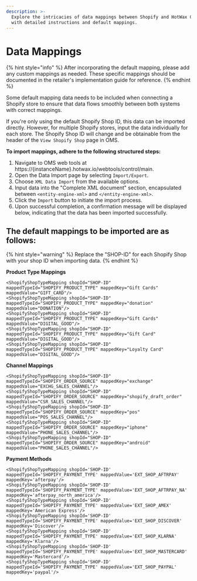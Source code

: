 ```yaml
---
description: >-
  Explore the intricacies of data mappings between Shopify and HotWax Commerce
  with detailed instructions and default mappings.
---
```


# Data Mappings

{% hint style="info" %}
After incorporating the default mapping, please add any custom mappings as needed. These specific mappings should be documented in the retailer's implementation guide for reference.
{% endhint %}

Some default mapping data needs to be included when connecting a Shopify store to ensure that data flows smoothly between both systems with correct mappings.

If you're only using the default Shopify Shop ID, this data can be imported directly. However, for multiple Shopify stores, input the data individually for each store. The Shopify Shop ID will change and be obtainable from the header of the `View Shopify Shop` page in OMS.

**To import mappings, adhere to the following structured steps:**

1. Navigate to OMS web tools at https://{instanceName}.hotwax.io/webtools/control/main.
2. Open the Data Import page by selecting `Import/Export`.
3. Choose `XML Data Import` from the available options.
4. Input data into the "Complete XML document" section, encapsulated between `<entity-engine-xml>` and `</entity-engine-xml>`.
5. Click the `Import` button to initiate the import process.
6. Upon successful completion, a confirmation message will be displayed below, indicating that the data has been imported successfully.

## The default mappings to be imported are as follows:

{% hint style="warning" %}
Replace the "SHOP-ID" for each Shopify Shop with your shop ID when importing data.
{% endhint %}

**Product Type Mappings**

```
<ShopifyShopTypeMapping shopId="SHOP-ID" mappedTypeId="SHOPIFY_PRODUCT_TYPE" mappedKey="Gift Cards" mappedValue="GIFT_CARD"/>
<ShopifyShopTypeMapping shopId="SHOP-ID" mappedTypeId="SHOPIFY_PRODUCT_TYPE" mappedKey="donation" mappedValue="DONATION"/>
<ShopifyShopTypeMapping shopId="SHOP-ID" mappedTypeId="SHOPIFY_PRODUCT_TYPE" mappedKey="Gift Cards" mappedValue="DIGITAL_GOOD"/>
<ShopifyShopTypeMapping shopId="SHOP-ID" mappedTypeId="SHOPIFY_PRODUCT_TYPE" mappedKey="Gift Card" mappedValue="DIGITAL_GOOD"/>
<ShopifyShopTypeMapping shopId="SHOP-ID" mappedTypeId="SHOPIFY_PRODUCT_TYPE" mappedKey="Loyalty Card" mappedValue="DIGITAL_GOOD"/>
```

**Channel Mappings**

```
<ShopifyShopTypeMapping shopId="SHOP-ID" mappedTypeId="SHOPIFY_ORDER_SOURCE" mappedKey="exchange" mappedValue="EXCHG_SALES_CHANNEL"/>
<ShopifyShopTypeMapping shopId="SHOP-ID" mappedTypeId="SHOPIFY_ORDER_SOURCE" mappedKey="shopify_draft_order" mappedValue="CSR_SALES_CHANNEL"/>
<ShopifyShopTypeMapping shopId="SHOP-ID" mappedTypeId="SHOPIFY_ORDER_SOURCE" mappedKey="pos" mappedValue="POS_SALES_CHANNEL"/>
<ShopifyShopTypeMapping shopId="SHOP-ID" mappedTypeId="SHOPIFY_ORDER_SOURCE" mappedKey="iphone" mappedValue="PHONE_SALES_CHANNEL"/>
<ShopifyShopTypeMapping shopId="SHOP-ID" mappedTypeId="SHOPIFY_ORDER_SOURCE" mappedKey="android" mappedValue="PHONE_SALES_CHANNEL"/>
```

**Payment Methods**

```
<ShopifyShopTypeMapping shopId='SHOP-ID' mappedTypeId='SHOPIFY_PAYMENT_TYPE' mappedValue='EXT_SHOP_AFTRPAY' mappedKey='afterpay'/>
<ShopifyShopTypeMapping shopId='SHOP-ID' mappedTypeId='SHOPIFY_PAYMENT_TYPE' mappedValue='EXT_SHOP_AFTRPAY_NA' mappedKey='afterpay_north_america'/>
<ShopifyShopTypeMapping shopId='SHOP-ID' mappedTypeId='SHOPIFY_PAYMENT_TYPE' mappedValue='EXT_SHOP_AMEX' mappedKey='American Express'/>
<ShopifyShopTypeMapping shopId='SHOP-ID' mappedTypeId='SHOPIFY_PAYMENT_TYPE' mappedValue='EXT_SHOP_DISCOVER' mappedKey='Discover'/>
<ShopifyShopTypeMapping shopId='SHOP-ID' mappedTypeId='SHOPIFY_PAYMENT_TYPE' mappedValue='EXT_SHOP_KLARNA' mappedKey='Klarna'/>
<ShopifyShopTypeMapping shopId='SHOP-ID' mappedTypeId='SHOPIFY_PAYMENT_TYPE' mappedValue='EXT_SHOP_MASTERCARD' mappedKey='Mastercard'/>
<ShopifyShopTypeMapping shopId='SHOP-ID' mappedTypeId='SHOPIFY_PAYMENT_TYPE' mappedValue='EXT_SHOP_PAYPAL' mappedKey='paypal'/>
```
